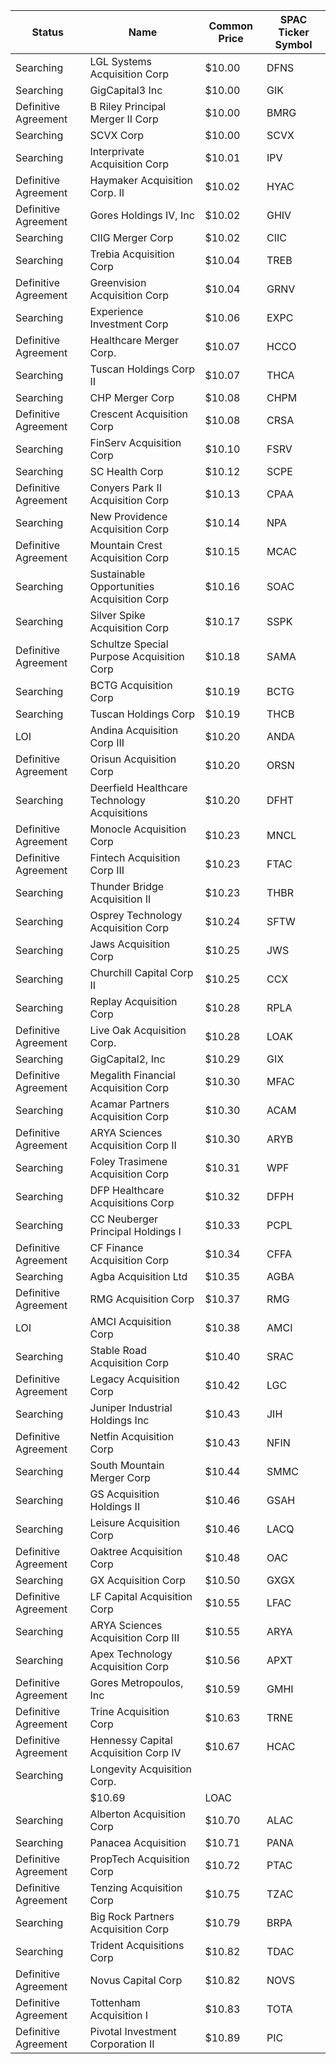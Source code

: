 Status               | Name                                         | Common Price  | SPAC Ticker Symbol
-------------------- | -------------------------------------------- | ------------- | ------------------
Searching            | LGL Systems Acquisition Corp                 | $10.00        | DFNS              
Searching            | GigCapital3 Inc                              | $10.00        | GIK               
Definitive Agreement | B Riley Principal Merger II Corp             | $10.00        | BMRG              
Searching            | SCVX Corp                                    | $10.00        | SCVX              
Searching            | Interprivate Acquisition Corp                | $10.01        | IPV               
Definitive Agreement | Haymaker Acquisition Corp. II                | $10.02        | HYAC              
Definitive Agreement | Gores Holdings IV, Inc                       | $10.02        | GHIV              
Searching            | CIIG Merger Corp                             | $10.02        | CIIC              
Searching            | Trebia Acquisition Corp                      | $10.04        | TREB              
Definitive Agreement | Greenvision Acquisition Corp                 | $10.04        | GRNV              
Searching            | Experience Investment Corp                   | $10.06        | EXPC              
Definitive Agreement | Healthcare Merger Corp.                      | $10.07        | HCCO              
Searching            | Tuscan Holdings Corp II                      | $10.07        | THCA              
Searching            | CHP Merger Corp                              | $10.08        | CHPM              
Definitive Agreement | Crescent Acquisition Corp                    | $10.08        | CRSA              
Searching            | FinServ Acquisition Corp                     | $10.10        | FSRV              
Searching            | SC Health Corp                               | $10.12        | SCPE              
Definitive Agreement | Conyers Park II Acquisition Corp             | $10.13        | CPAA              
Searching            | New Providence Acquisition Corp              | $10.14        | NPA               
Definitive Agreement | Mountain Crest Acquisition Corp              | $10.15        | MCAC              
Searching            | Sustainable Opportunities Acquisition Corp   | $10.16        | SOAC              
Searching            | Silver Spike Acquisition Corp                | $10.17        | SSPK              
Definitive Agreement | Schultze Special Purpose Acquisition Corp    | $10.18        | SAMA              
Searching            | BCTG Acquisition Corp                        | $10.19        | BCTG              
Searching            | Tuscan Holdings Corp                         | $10.19        | THCB              
LOI                  | Andina Acquisition Corp III                  | $10.20        | ANDA              
Definitive Agreement | Orisun Acquisition Corp                      | $10.20        | ORSN              
Searching            | Deerfield Healthcare Technology Acquisitions | $10.20        | DFHT              
Definitive Agreement | Monocle Acquisition Corp                     | $10.23        | MNCL              
Definitive Agreement | Fintech Acquisition Corp III                 | $10.23        | FTAC              
Searching            | Thunder Bridge Acquisition II                | $10.23        | THBR              
Searching            | Osprey Technology Acquisition Corp           | $10.24        | SFTW              
Searching            | Jaws Acquisition Corp                        | $10.25        | JWS               
Searching            | Churchill Capital Corp II                    | $10.25        | CCX               
Searching            | Replay Acquisition Corp                      | $10.28        | RPLA              
Definitive Agreement | Live Oak Acquisition Corp.                   | $10.28        | LOAK              
Searching            | GigCapital2, Inc                             | $10.29        | GIX               
Definitive Agreement | Megalith Financial Acquisition Corp          | $10.30        | MFAC              
Searching            | Acamar Partners Acquisition Corp             | $10.30        | ACAM              
Definitive Agreement | ARYA Sciences Acquisition Corp II            | $10.30        | ARYB              
Searching            | Foley Trasimene Acquisition Corp             | $10.31        | WPF               
Searching            | DFP Healthcare Acquisitions Corp             | $10.32        | DFPH              
Searching            | CC Neuberger Principal Holdings I            | $10.33        | PCPL              
Definitive Agreement | CF Finance Acquisition Corp                  | $10.34        | CFFA              
Searching            | Agba Acquisition Ltd                         | $10.35        | AGBA              
Definitive Agreement | RMG Acquisition Corp                         | $10.37        | RMG               
LOI                  | AMCI Acquisition Corp                        | $10.38        | AMCI              
Searching            | Stable Road Acquisition Corp                 | $10.40        | SRAC              
Definitive Agreement | Legacy Acquisition Corp                      | $10.42        | LGC               
Searching            | Juniper Industrial Holdings Inc              | $10.43        | JIH               
Definitive Agreement | Netfin Acquisition Corp                      | $10.43        | NFIN              
Searching            | South Mountain Merger Corp                   | $10.44        | SMMC              
Searching            | GS Acquisition Holdings II                   | $10.46        | GSAH              
Searching            | Leisure Acquisition Corp                     | $10.46        | LACQ              
Definitive Agreement | Oaktree Acquisition Corp                     | $10.48        | OAC               
Searching            | GX Acquisition Corp                          | $10.50        | GXGX              
Definitive Agreement | LF Capital Acquisition Corp                  | $10.55        | LFAC              
Searching            | ARYA Sciences Acquisition Corp III           | $10.55        | ARYA              
Searching            | Apex Technology Acquisition Corp             | $10.56        | APXT              
Definitive Agreement | Gores Metropoulos, Inc                       | $10.59        | GMHI              
Definitive Agreement | Trine Acquisition Corp                       | $10.63        | TRNE              
Definitive Agreement | Hennessy Capital Acquisition Corp IV         | $10.67        | HCAC              
Searching            | Longevity Acquisition Corp.
                 | $10.69        | LOAC              
Searching            | Alberton Acquisition Corp                    | $10.70        | ALAC              
Searching            | Panacea Acquisition                          | $10.71        | PANA              
Definitive Agreement | PropTech Acquisition Corp                    | $10.72        | PTAC              
Definitive Agreement | Tenzing Acquisition Corp                     | $10.75        | TZAC              
Searching            | Big Rock Partners Acquisition Corp           | $10.79        | BRPA              
Searching            | Trident Acquisitions Corp                    | $10.82        | TDAC              
Definitive Agreement | Novus Capital Corp                           | $10.82        | NOVS              
Definitive Agreement | Tottenham Acquisition I                      | $10.83        | TOTA              
Definitive Agreement | Pivotal Investment Corporation II            | $10.89        | PIC               
